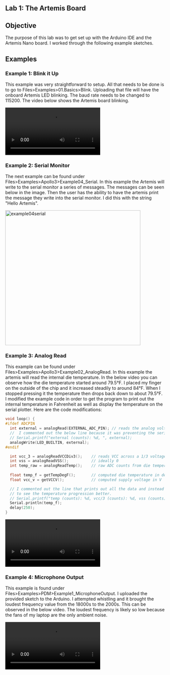 Lab 1: The Artemis Board
-----
## Objective
The purpose of this lab was to get set up with the Arduino IDE and the Artemis Nano board. I worked through the following example sketches.

## Examples

### Example 1: Blink it Up

This example was very straightforward to setup. All that needs to be done is to go to Files>Examples>01.Basics>Blink. Uploading that file will have the onboard Artemis  LED blinking. The baud rate needs to be changed to 115200. The video below shows the Artemis board blinking.

<video src="https://user-images.githubusercontent.com/123790450/216876429-c1f520b4-aeba-459b-be28-132f4c248500.mp4" controls="controls" style="max-width: 730px;">
</video>

### Example 2: Serial Monitor

The next example can be found under Files>Examples>Apollo3>Example04_Serial. In this example the Artemis will write to the serial monitor a series of messages. The messages can be seen below in the image. Then the user has the ability to have the artemis print the message they write into the serial monitor. I did this with the string "Hello Artemis".

<img width="427" alt="example04serial" src="https://user-images.githubusercontent.com/123790450/216878484-48f9fd4d-0844-4f7c-8878-5a02ff9583ae.png">




### Example 3: Analog Read

This example can be found under Files>Examples>Apollo3>Example02_AnalogRead. In this example the artemis will read the internal die temperature. In the below video you can observe how the die temperature started around 79.5°F. I placed my finger on the outside of the chip and it increased steadily to around 84°F. When I stopped pressing it the temperature then drops back down to about 79.5°F. I modified the example code in order to get the program to print out the internal temperature in Fahrenheit as well as display the temperature on the serial plotter. Here are the code modifications:

```c
void loop() {
#ifdef ADCPIN
  int external = analogRead(EXTERNAL_ADC_PIN); // reads the analog voltage on the selected analog pin
  //  I commented out the below line because it was preventing the serial plot from working
  // Serial.printf("external (counts): %d, ", external);
  analogWrite(LED_BUILTIN, external);
#endif

  int vcc_3 = analogReadVCCDiv3();    // reads VCC across a 1/3 voltage divider
  int vss = analogReadVSS();          // ideally 0
  int temp_raw = analogReadTemp();    // raw ADC counts from die temperature sensor
  
  float temp_f = getTempDegF();       // computed die temperature in deg F
  float vcc_v = getVCCV();            // computed supply voltage in V

  // I commented out the line that prints out all the data and instead only print out the temp_F variable with a slight delay
  // to see the temperature progression better.
  // Serial.printf("temp (counts): %d, vcc/3 (counts): %d, vss (counts): %d, time (ms) %d\n", temp_raw, vcc_3, vss, millis());
  Serial.println(temp_f);
  delay(250);
}
```
<video src="https://user-images.githubusercontent.com/123790450/216880467-aa27edad-ca0b-442a-8de2-fe06849ff66c.mp4" controls="controls" style="max-width: 730px;">
</video>

### Example 4: Microphone Output

This example is found under Files>Examples>PDM>Example1_MicrophoneOutput. I uploaded the provided sketch to the Arduino. I attempted whistling and it brought the loudest frequency value from the 18000s to the 2000s. This can be observed in the below video. The loudest frequency is likely so low because the fans of my laptop are the only ambient noise.



<video src="https://user-images.githubusercontent.com/123790450/216882377-1052b358-2988-4db1-8d40-455185568920.mp4" controls="controls" style="max-width: 730px;">
</video>



